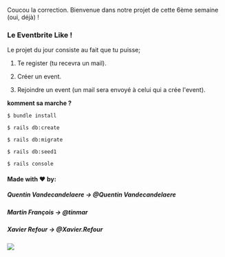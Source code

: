 Coucou la correction. Bienvenue dans notre projet de cette 6ème semaine (oui, déjà) !

### Le Eventbrite Like !

Le projet du jour consiste au fait que tu puisse;

  1. Te register (tu recevra un mail).
  
  2. Créer un event.
  
  3. Rejoindre un event (un mail sera envoyé à celui qui a crée l'event).
  
__komment sa marche ?__

~~~~~~~~~~~~~~~~~
$ bundle install

$ rails db:create

$ rails db:migrate

$ rails db:seed1

$ rails console
~~~~~~~~~~~~~~~~~

#### Made with ♥ by:

##### Quentin Vandecandelaere -> @Quentin Vandecandelaere

##### Martin François -> @tinmar

##### Xavier Refour -> @Xavier.Refour


![](https://media.giphy.com/media/QNFhOolVeCzPQ2Mx85/giphy.gif)
